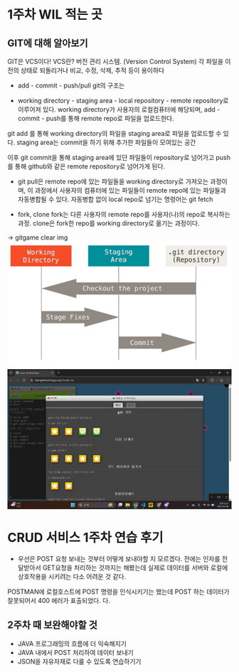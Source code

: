 # 1주차 WIL 적는 곳
## GIT에 대해 알아보기
GIT은 VCS이다!
VCS란? 버전 관리 시스템. (Version Control System)
각 파일을 이전의 상태로 되돌리거나 비교, 수정, 삭제, 추적 등이 용이하다

* add - commit - push/pull
git의 구조는
- working directory - staging area - local repository - remote repository로 이루어져 있다.
working directory가 사용자의 로컬컴퓨터에 해당되며, add - commit - push를 통해 remote repo로 파일을 업로드한다.

git add 를 통해 working directory의 파일을 staging area로 파일을 업로드할 수 있다. staging area는 commit을 하기 위해 추가한 파일들이 모여있는 공간

이후 git commit을 통해 staging area에 있던 파일들이 repository로 넘어가고 push를 통해 github와 같은 remote repository로 넘어가게 된다.

- git pull은 remote repo에 있는 파일들을 working directory로 가져오는 과정이며, 이 과정에서 사용자의 컴퓨터에 있는 파일들이 remote repo에 있는 파일들과 자동병합될 수 있다. 자동병합 없이 local repo로 넘기는 명령어는 git fetch

* fork, clone
fork는 다른 사용자의 remote repo를 사용자(나)의 repo로 복사하는 과정. clone은 fork한 repo를 working directory로 옮기는 과정이다.

-> gitgame clear img
![alt text](image.png)
![alt text](image-1.png)


# CRUD 서비스 1주차 연습 후기
- 우선은 POST 요청 보내는 것부터 어떻게 보내야할 지 모르겠다. 전에는 인자를 전달받아서 GET요청을 처리하는 것까지는 해봤는데 실제로 데이터를 서버와 로컬에 상호작용을 시키려는 다소 어려운 것 같다.

POSTMAN에 로컬호스트에 POST 명령을 인식시키기는 했는데 POST 하는 데이터가 잘못되어서 400 에러가 표출되었다.
다.

## 2주차 때 보완해야할 것
* JAVA 프로그래밍의 흐름에 더 익숙해지기
* JAVA 내에서 POST 처리하여 데이터 보내기
* JSON을 자유자재로 다룰 수 있도록 연습하기기